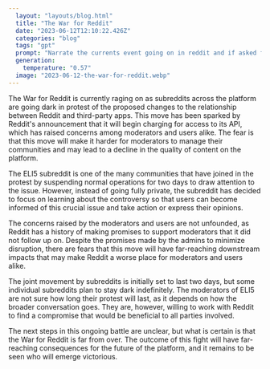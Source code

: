 ```yaml
---
  layout: "layouts/blog.html"
  title: "The War for Reddit"
  date: "2023-06-12T12:10:22.426Z"
  categories: "blog"
  tags: "gpt"
  prompt: "Narrate the currents event going on in reddit and if asked for the title, name it \"The War for Reddit\":\r\n\r\nELI5: Why are so many subreddits “going dark”?\r\nCommunities across reddit are going \"dark\", also known as going private, due to concerns about reddit's proposed change in relationship to third-party apps.\r\n\r\nIs Explain Like I'm Five going dark, too?\r\n\r\nWe share the frustrations of many other redditors regarding the changes. We have decided to join thousands of other subreddits in taking action to demonstrate our concerns are suspending normal operations to draw attention to the issue. Specifically, for two days starting on June 12 we will:\r\n\r\nNo longer allow new posts on r/explainlikeimfive\r\n\r\nKeep this sticky available\r\n\r\nSo, you’re not going dark?\r\n\r\nNot at this time. ELI5 is, after all, a place to learn. We have decided to focus ELI5 on learning about the controversy — so that users can become informed of this crucial issue and take action or express their opinions.\r\n\r\nPrivate subreddits' public pages have no space to provide detailed explanations, and so we believed it would better fulfill the subreddit’s mission if instead of going fully private, we keep this sticky available and block any new posts.\r\n\r\nHow long will this last?\r\n\r\nThe joint movement by subreddits is initially set to last two days. Some individual subreddits plan to stay dark indefinitely. r/explainlikeimfive doesn't know what the situation will look like in two days. Hopefully we will see reddit making meaningful progress to address the concerns that have been raised, and so that's what we're aiming for at this time.\r\n\r\nWhat is prompting all these concerns?\r\n\r\nWe previously posted a sticky with our own version of an ELI5, but subsequently we saw that r/askhistorians did a better job of it, so we’re going to “plagiarize” much of what they wrote here:\r\n\r\nOn April 18, 2023, Reddit announced it would begin charging for access to its API. Reddit faces real challenges from free access to its API. Reddit data has been used to train large language models that underpin AI technologies, such as ChatGPT and Bard, which matters to us at AskHistorians because technologies like these make it quick and easy to violate our rules on plagiarism, makes it harder for us to moderate, and could erode the trust you have in the information you read here. Further, access to archives that include user-deleted data violates your privacy.\r\n\r\nHowever, make no mistake, we need API access to keep our community running. We use the API in a number of ways, both through direct access and through use of archives of data that were collected using the API, most importantly, Pushshift. For example, we use API supported tools to:\r\n\r\nFind answers to previously asked questions, including users' answers to questions that were effectively deleted by other users (the question-askers)\r\n\r\nMonitor the health of the subreddit and track how many questions get answers.\r\n\r\nModerate via mobile (when we do)\r\n\r\nAdmins have promised minimal disruption; however, over the years they’ve made a number of promises to support moderators that they did not, or could not follow up on, and at times even reneged on:\r\n\r\nIn 2015, in response to widespread protests on the sub, the admins promised they would build tools and improve communication with mods.\r\n\r\nIn 2019 the admins promised that chat would always be an opt-in feature. However, a year later an unmoderated chat feature was made a default feature on most subs\r\n\r\nIn 2020, in response to moderators protesting racism on Reddit, admin promised to support mods in combating hate\r\n\r\nIn 2021, again, in response to protests, Reddit’s admin promised a feature to report malicious interference by subreddits promoting Covid denial. Reddit’s admin has certainly made progress. In 2020 they updated the content policy to ban hate and in 2021 they banned and quarantined communities promoting covid denial. But while the company has updated their policies, they have not sufficiently invested in moderation support.\r\n\r\nReddit admins have had 8 years to build a stronger infrastructure to support moderators but have not.\r\n\r\nAPI access isn’t just about making life easier for mods. It helps us keep our communities safe by providing important context about users, such as whether or not they have a history of posting rule-violating content or engaging in harmful behavior. The ability to search for removed and deleted data allows moderators to more quickly respond to spam, bigotry, and harassment. On ExplainLikeImFive, we’ve used it to help identify accounts that spam ChatGPT generated content that violates our rules. If we want to mod on our phones, third party apps offer the most robust mod tools. Further, third party apps are particularly important for moderators and users who rely on screen readers, as the official Reddit app is inaccessible to Blind individuals. Mods need API access because Reddit doesn’t support their needs. We are highly concerned about the downstream impacts of this decision. Reddit is built on volunteer moderation labor that costs other companies millions of dollars per year. While some tools we rely on may not be technically impacted, and some may return after successful negotiations, the ecosystem of API supported tools is vast and varied, and the tools themselves require volunteer labour to maintain. Changes like these, particularly the poor communication surrounding them, and cobbled responses as domino after domino falls, year after year, risk making r/ExplainLikeImFive a worse place both for moderators and for users—there will likely be more spam, fewer posts helpfully directing users to previous answers to their questions, and our ability to effectively address trolling, and JAQing off will slow down.\r\n\r\nWithout the moderators who develop, nurture, and protect Reddit’s diverse communities, Reddit risks losing what makes it so special. We love what we do here at ExplainLikeI’mFive.\r\n\r\nA third party app is just another way you can read and post to reddit. Before reddit had its own app for your phone, there were other apps that let you read, post and comment. These apps use something called the API ELI5:How does an API Work?. Reddit's API lets your computer or phone get posts and comments without having to use a web browser or the official app. Apps such as Reddit is Fun, Slide, Comet, Boost, or Apollo then take what the API gives them and displays it. Apps like this allow you to customize your reddit experience by changing a theme, or changing how you upvote a post. While those are just two very small examples, you can begin to understand why people like these apps. Have you ever gotten mad at the reddit app because it had bugs, or it was just weird about how it did something? Right now, and until July 1st, you have the option to try out one of these apps and see if you like reddit better this way. After July 1st, you won't have the option anymore. If reddit's app has a bad bug, and you can't read posts for half a day, you will no longer be able to pull up a second option on your phone, or a third option, or a fourth...\r\n\r\nWhat are the next steps, and how long will all this last?\r\n\r\nWe’re not sure. It depends on how the broader conversation goes. As you might imagine, there are a variety of views among our moderator team. But in general, our views are, again, similar to those on r/askhistorians:\r\n\r\nWe understand Reddit’s need to change and evolve. For all we may harp on Reddit’s flaws, we do want to see it succeed! After all, we wouldn’t exist without it. So, if we’re expecting Reddit leadership to listen to us, we should be willing to work with them. In the days following the publication of the post, we discussed as a team what the specifics of working with Reddit would look like so we could clearly articulate it to you. Compromise means something along the lines of:\r\n\r\nUpdates to the API are not tied to a particular date but are, instead, rolled out once the roadmap shared here is successfully achieved.\r\n\r\nAccessibility tools such as screen readers are part of the native Reddit infrastructure.\r\n\r\nUpdates are made across Android and iOS.\r\n\r\nWe think slowing down is the right thing to do. It would minimize further disruption while also generating an income stream for Reddit."
  generation: 
    temperature: "0.57"
  image: "2023-06-12-the-war-for-reddit.webp"
---
```

The War for Reddit is currently raging on as subreddits across the platform are going dark in protest of the proposed changes to the relationship between Reddit and third-party apps. This move has been sparked by Reddit's announcement that it will begin charging for access to its API, which has raised concerns among moderators and users alike. The fear is that this move will make it harder for moderators to manage their communities and may lead to a decline in the quality of content on the platform.

The ELI5 subreddit is one of the many communities that have joined in the protest by suspending normal operations for two days to draw attention to the issue. However, instead of going fully private, the subreddit has decided to focus on learning about the controversy so that users can become informed of this crucial issue and take action or express their opinions.

The concerns raised by the moderators and users are not unfounded, as Reddit has a history of making promises to support moderators that it did not follow up on. Despite the promises made by the admins to minimize disruption, there are fears that this move will have far-reaching downstream impacts that may make Reddit a worse place for moderators and users alike.

The joint movement by subreddits is initially set to last two days, but some individual subreddits plan to stay dark indefinitely. The moderators of ELI5 are not sure how long their protest will last, as it depends on how the broader conversation goes. They are, however, willing to work with Reddit to find a compromise that would be beneficial to all parties involved.

The next steps in this ongoing battle are unclear, but what is certain is that the War for Reddit is far from over. The outcome of this fight will have far-reaching consequences for the future of the platform, and it remains to be seen who will emerge victorious.
